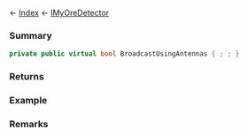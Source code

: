 ← [Index](Api-Index) ← [IMyOreDetector](Sandbox.ModAPI.Ingame.IMyOreDetector)

### Summary

```csharp
private public virtual bool BroadcastUsingAntennas { ; ; }
```

### Returns

### Example

### Remarks

